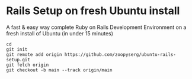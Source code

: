 # Rails Setup on fresh Ubuntu install

A fast &amp; easy way complete Ruby on Rails Development Environment on a fresh install of Ubuntu (in under 15 minutes)

````
cd
git init
git remote add origin https://github.com/zoopyserg/ubuntu-rails-setup.git
git fetch origin
git checkout -b main --track origin/main
